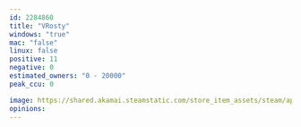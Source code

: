 ```yaml
---
id: 2284860
title: "VRosty"
windows: "true"
mac: "false"
linux: false
positive: 11
negative: 0
estimated_owners: "0 - 20000"
peak_ccu: 0

image: https://shared.akamai.steamstatic.com/store_item_assets/steam/apps/2284860/header.jpg?t=1732211218
opinions:
---
```

